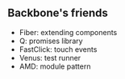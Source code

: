 Backbone's friends
----------

* Fiber: extending components
* Q: promises library
* FastClick: touch events
* Venus: test runner
* AMD: module pattern